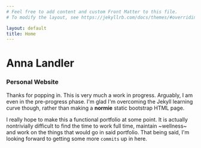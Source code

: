 ```yaml
---
# Feel free to add content and custom Front Matter to this file.
# To modify the layout, see https://jekyllrb.com/docs/themes/#overriding-theme-defaults

layout: default
title: Home
---
```


<body>
<h1>Anna Landler</h1>
<h3>Personal Website</h3>
<p>Thanks for popping in. This is very much a work in progress.
Arguably, I am even in the pre-progress phase. I'm glad I'm overcoming the
Jekyll learning curve though, rather than making a <b>normie</b> static bootstrap
HTML page.</p>

<p>I really hope to make this a functional portfolio at some point. It is
actually nontrivially difficult to find the time to work full time, maintain
~wellness~ and work on the things that would go in said portfolio. That being said,
I'm looking forward to getting some more <code>commits</code> up in here.</p>
</body>
